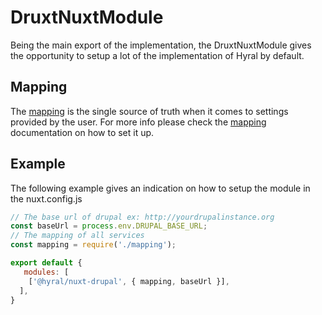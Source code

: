# DruxtNuxtModule

Being the main export of the implementation, the DruxtNuxtModule gives the opportunity to setup a lot of the implementation of Hyral by default.

## Mapping
The [mapping] is the single source of truth when it comes to settings provided by the user. For more info please check the [mapping] documentation on how to set it up.

## Example
The following example gives an indication on how to setup the module in the nuxt.config.js
```javascript
// The base url of drupal ex: http://yourdrupalinstance.org
const baseUrl = process.env.DRUPAL_BASE_URL;
// The mapping of all services
const mapping = require('./mapping');

export default {
   modules: [
    ['@hyral/nuxt-drupal', { mapping, baseUrl }],
  ],
}
```

[mapping]: mapping.md
